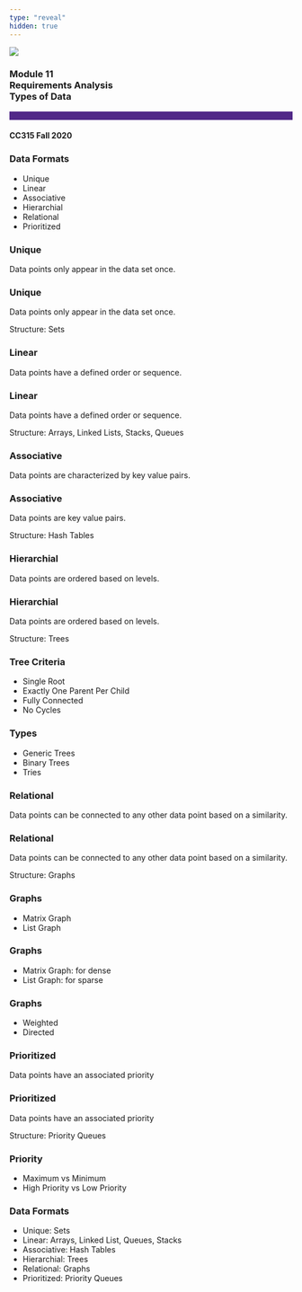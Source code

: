 ```yaml
---
type: "reveal"
hidden: true
---
```


<section>
<img class="stretch plain" src="/images/core-logo-on-white.png">
<h3> Module 11 <br> Requirements Analysis <br> Types of Data</h3>
<hr style="height:15px;color:512888;background-color:512888;">
<h4>CC315 Fall 2020</h4>
</section>

<section>
<h3>Data Formats</h3>
<ul>
<li>Unique</li>
<li>Linear</li>
<li>Associative</li>
<li>Hierarchial</li>
<li>Relational</li>
<li>Prioritized</li>
</ul>
</section>

<section>
<h3>Unique</h3>
<p>Data points only appear in the data set once.</p>
</section>

<section>
<h3>Unique</h3>
<p>Data points only appear in the data set once.</p>
<p>Structure: Sets</p>
</section>

<section>
<h3>Linear</h3>
<p>Data points have a defined order or sequence.</p>
</section>

<section>
<h3>Linear</h3>
<p>Data points have a defined order or sequence.</p>
<p>Structure: Arrays, Linked Lists, Stacks, Queues</p>
</section>

<section>
<h3>Associative</h3>
<p>Data points are characterized by key value pairs.</p>
</section>

<section>
<h3>Associative</h3>
<p>Data points are key value pairs.</p>
<p>Structure: Hash Tables</p>
</section>

<section>
<h3>Hierarchial</h3>
<p>Data points are ordered based on levels.</p>
</section>

<section>
<h3>Hierarchial</h3>
<p>Data points are ordered based on levels.</p>
<p>Structure: Trees</p>
</section>

<section>
<h3> Tree Criteria </h3>
<ul>
<li> Single Root </li>
<li> Exactly One Parent Per Child </li>
<li> Fully Connected </li>
<li> No Cycles </li>
</ul>
</section>

<section>
<h3>Types</h3>
<ul>
<li>Generic Trees</li>
<li>Binary Trees</li>
<li>Tries</li>
</ul>
</section>


<section>
<h3>Relational</h3>
<p>Data points can be connected to any other data point based on a similarity.</p>
</section>

<section>
<h3>Relational</h3>
<p>Data points can be connected to any other data point based on a similarity.</p>
<p>Structure: Graphs</p>
</section>

<section>
<h3>Graphs</h3>
<ul>
<li>Matrix Graph</li>
<li>List Graph</li>
</ul>
</section>

<section>
<h3>Graphs</h3>
<ul>
<li>Matrix Graph: for dense</li>
<li>List Graph: for sparse</li>
</ul>
</section>

<section>
<h3>Graphs</h3>
<ul>
<li>Weighted</li>
<li>Directed</li>
</ul>
</section>

<section>
<h3>Prioritized</h3>
<p>Data points have an associated priority</p>
</section>

<section>
<h3>Prioritized</h3>
<p>Data points have an associated priority</p>
<p>Structure: Priority Queues</p>
</section>


<section>
<h3>Priority</h3>
<ul>
<li>Maximum vs Minimum</li>
<li>High Priority vs Low Priority</li>
</ul>
</section>

<section>
<h3>Data Formats</h3>
<ul>
<li>Unique: Sets</li>
<li>Linear: Arrays, Linked List, Queues, Stacks</li>
<li>Associative: Hash Tables</li>
<li>Hierarchial: Trees</li>
<li>Relational: Graphs</li>
<li>Prioritized: Priority Queues</li>
</ul>
</section>